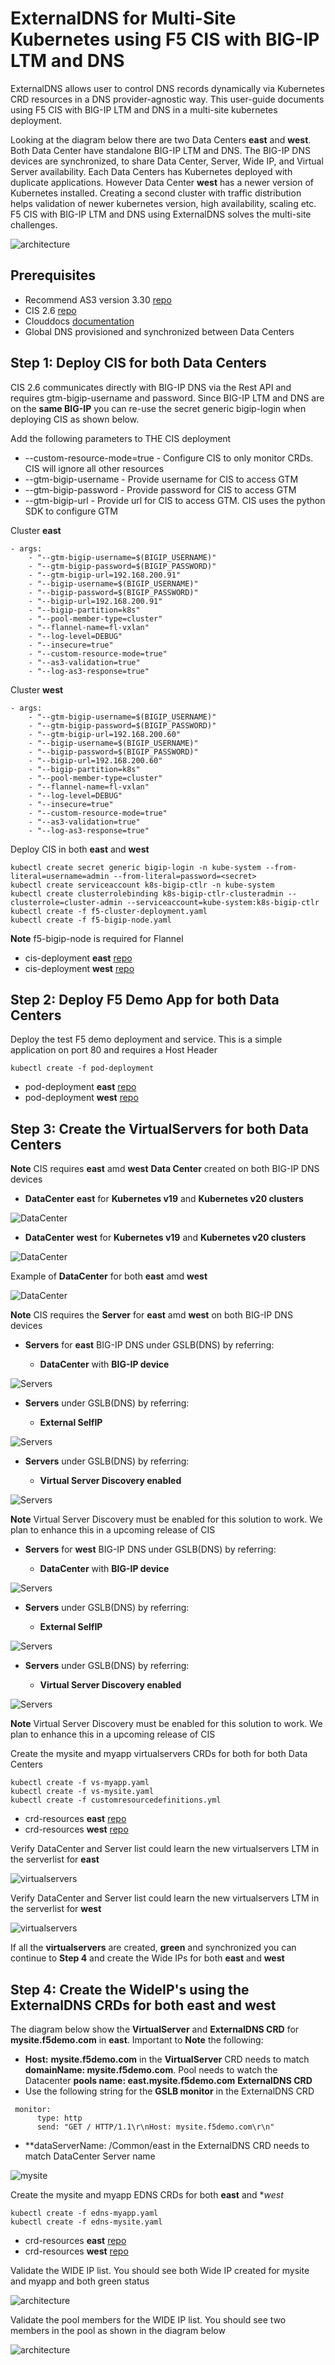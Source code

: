 # ExternalDNS for Multi-Site Kubernetes using F5 CIS with BIG-IP LTM and DNS

ExternalDNS allows user to control DNS records dynamically via Kubernetes CRD resources in a DNS provider-agnostic way. This user-guide documents using F5 CIS with BIG-IP LTM and DNS in a multi-site kubernetes deployment. 

Looking at the diagram below there are two Data Centers **east** and **west**. Both Data Center have standalone BIG-IP LTM and DNS. The BIG-IP DNS devices are synchronized, to share Data Center, Server, Wide IP, and Virtual Server availability. Each Data Centers has Kubernetes deployed with duplicate applications. However Data Center **west** has a newer version of Kubernetes installed. Creating a second cluster with traffic distribution helps validation of newer kubernetes version, high availability, scaling etc. F5 CIS with BIG-IP LTM and DNS using ExternalDNS solves the multi-site challenges. 

![architecture](https://github.com/mdditt2000/kubernetes-1-19/blob/master/cis%202.6/multi-site/diagrams/2021-09-27_12-21-58.png)

## Prerequisites

* Recommend AS3 version 3.30 [repo](https://github.com/F5Networks/f5-appsvcs-extension/releases/tag/v3.30.0)
* CIS 2.6 [repo](coming)
* Clouddocs [documentation](https://clouddocs.f5.com/containers/latest/userguide/crd/externaldns.html)
* Global DNS provisioned and synchronized between Data Centers

## Step 1: Deploy CIS for both Data Centers

CIS 2.6 communicates directly with BIG-IP DNS via the Rest API and requires gtm-bigip-username and password. Since BIG-IP LTM and DNS are on the **same BIG-IP** you can re-use the secret generic bigip-login when deploying CIS as shown below.

Add the following parameters to THE CIS deployment

* --custom-resource-mode=true - Configure CIS to only monitor CRDs. CIS will ignore all other resources
* --gtm-bigip-username - Provide username for CIS to access GTM
* --gtm-bigip-password - Provide password for CIS to access GTM
* --gtm-bigip-url - Provide url for CIS to access GTM. CIS uses the python SDK to configure GTM 

Cluster **east**

```
- args: 
    - "--gtm-bigip-username=$(BIGIP_USERNAME)"
    - "--gtm-bigip-password=$(BIGIP_PASSWORD)"
    - "--gtm-bigip-url=192.168.200.91"
    - "--bigip-username=$(BIGIP_USERNAME)"
    - "--bigip-password=$(BIGIP_PASSWORD)"
    - "--bigip-url=192.168.200.91"
    - "--bigip-partition=k8s"
    - "--pool-member-type=cluster"
    - "--flannel-name=fl-vxlan"
    - "--log-level=DEBUG"
    - "--insecure=true"
    - "--custom-resource-mode=true"
    - "--as3-validation=true"
    - "--log-as3-response=true"
```

Cluster **west**

```
- args: 
    - "--gtm-bigip-username=$(BIGIP_USERNAME)"
    - "--gtm-bigip-password=$(BIGIP_PASSWORD)"
    - "--gtm-bigip-url=192.168.200.60"
    - "--bigip-username=$(BIGIP_USERNAME)"
    - "--bigip-password=$(BIGIP_PASSWORD)"
    - "--bigip-url=192.168.200.60"
    - "--bigip-partition=k8s"
    - "--pool-member-type=cluster"
    - "--flannel-name=fl-vxlan"
    - "--log-level=DEBUG"
    - "--insecure=true"
    - "--custom-resource-mode=true"
    - "--as3-validation=true"
    - "--log-as3-response=true"
```

Deploy CIS in both **east** and **west**

```
kubectl create secret generic bigip-login -n kube-system --from-literal=username=admin --from-literal=password=<secret>
kubectl create serviceaccount k8s-bigip-ctlr -n kube-system
kubectl create clusterrolebinding k8s-bigip-ctlr-clusteradmin --clusterrole=cluster-admin --serviceaccount=kube-system:k8s-bigip-ctlr
kubectl create -f f5-cluster-deployment.yaml
kubectl create -f f5-bigip-node.yaml
```
**Note** f5-bigip-node is required for Flannel

* cis-deployment **east** [repo](https://github.com/mdditt2000/kubernetes-1-19/tree/master/cis%202.6/multi-site/east/cis-deployment)
* cis-deployment **west** [repo](https://github.com/mdditt2000/kubernetes-1-19/tree/master/cis%202.6/multi-site/west/cis-deployment)

## Step 2: Deploy F5 Demo App for both Data Centers

Deploy the test F5 demo deployment and service. This is a simple application on port 80 and requires a Host Header

```
kubectl create -f pod-deployment
```

* pod-deployment **east** [repo](https://github.com/mdditt2000/kubernetes-1-19/tree/master/cis%202.6/multi-site/east/pod-deployment)
* pod-deployment **west** [repo](https://github.com/mdditt2000/kubernetes-1-19/tree/master/cis%202.6/multi-site/west/pod-deployment)

## Step 3: Create the VirtualServers for both Data Centers

**Note** CIS requires **east** amd **west** **Data Center** created on both BIG-IP DNS devices

* **DataCenter** **east** for **Kubernetes v19** and **Kubernetes v20 clusters**

![DataCenter](https://github.com/mdditt2000/kubernetes-1-19/blob/master/cis%202.6/multi-site/diagrams/2021-10-04_20-45-10.png)

* **DataCenter** **west** for **Kubernetes v19** and **Kubernetes v20 clusters**

![DataCenter](https://github.com/mdditt2000/kubernetes-1-19/blob/master/cis%202.6/multi-site/diagrams/2021-10-04_20-46-35.png)

Example of **DataCenter** for both **east** amd **west**

![DataCenter](https://github.com/mdditt2000/kubernetes-1-19/blob/master/cis%202.6/multi-site/diagrams/2021-10-04_20-54-11.png)

**Note** CIS requires the **Server** for **east** amd **west** on both BIG-IP DNS devices

* **Servers** for **east** BIG-IP DNS under GSLB(DNS) by referring:

    - **DataCenter** with **BIG-IP device**

![Servers](https://github.com/mdditt2000/kubernetes-1-19/blob/master/cis%202.6/multi-site/diagrams/2021-10-04_20-38-58.png)

* **Servers** under GSLB(DNS) by referring:

    - **External SelfIP**

![Servers](https://github.com/mdditt2000/kubernetes-1-19/blob/master/cis%202.6/multi-site/diagrams/2021-10-04_21-00-01.png)

* **Servers** under GSLB(DNS) by referring:

    - **Virtual Server Discovery enabled**

![Servers](https://github.com/mdditt2000/kubernetes-1-19/blob/master/cis%202.6/multi-site/diagrams/2021-10-04_21-00-39.png)
    
**Note** Virtual Server Discovery must be enabled for this solution to work. We plan to enhance this in a upcoming release of CIS

* **Servers** for **west** BIG-IP DNS under GSLB(DNS) by referring:

    - **DataCenter** with **BIG-IP device**

![Servers](https://github.com/mdditt2000/kubernetes-1-19/blob/master/cis%202.6/multi-site/diagrams/2021-10-04_21-04-25.png)

* **Servers** under GSLB(DNS) by referring:

    - **External SelfIP**

![Servers](https://github.com/mdditt2000/kubernetes-1-19/blob/master/cis%202.6/multi-site/diagrams/2021-10-04_21-05-00.png)

* **Servers** under GSLB(DNS) by referring:

    - **Virtual Server Discovery enabled**

![Servers](https://github.com/mdditt2000/kubernetes-1-19/blob/master/cis%202.6/multi-site/diagrams/2021-10-04_21-05-47.png)
    
**Note** Virtual Server Discovery must be enabled for this solution to work. We plan to enhance this in a upcoming release of CIS

Create the mysite and myapp virtualservers CRDs for both for both Data Centers

```
kubectl create -f vs-myapp.yaml
kubectl create -f vs-mysite.yaml
kubectl create -f customresourcedefinitions.yml
```
* crd-resources **east** [repo](https://github.com/mdditt2000/kubernetes-1-19/tree/master/cis%202.6/multi-site/east/crd-example)
* crd-resources **west** [repo](https://github.com/mdditt2000/kubernetes-1-19/tree/master/cis%202.6/multi-site/west/crd-example)

Verify DataCenter and Server list could learn the new virtualservers LTM in the serverlist for **east**

![virtualservers](https://github.com/mdditt2000/kubernetes-1-19/blob/master/cis%202.6/multi-site/diagrams/2021-10-04_21-14-19.png)

Verify DataCenter and Server list could learn the new virtualservers LTM in the serverlist for **west**

![virtualservers](https://github.com/mdditt2000/kubernetes-1-19/blob/master/cis%202.6/multi-site/diagrams/2021-10-04_21-14-55.png)

If all the **virtualservers** are created, **green** and synchronized you can continue to **Step 4** and create the Wide IPs for both **east** and **west**

## Step 4: Create the WideIP's using the ExternalDNS CRDs for both east and west

The diagram below show the **VirtualServer** and **ExternalDNS CRD** for **mysite.f5demo.com** in **east**. Important to **Note** the following:

* **Host:** **mysite.f5demo.com** in the **VirtualServer** CRD needs to match **domainName: mysite.f5demo.com**. Pool needs to watch the Datacenter **pools name: east.mysite.f5demo.com** **ExternalDNS CRD**
* Use the following string for the **GSLB monitor** in the ExternalDNS CRD

```
 monitor:
      type: http
      send: "GET / HTTP/1.1\r\nHost: mysite.f5demo.com\r\n"
```

* **dataServerName: /Common/east in the ExternalDNS CRD needs to match DataCenter Server name

![mysite](https://github.com/mdditt2000/kubernetes-1-19/blob/master/cis%202.6/multi-site/diagrams/2021-10-04_21-34-30.png)

Create the mysite and myapp EDNS CRDs for both **east** and **west*

```
kubectl create -f edns-myapp.yaml
kubectl create -f edns-mysite.yaml
```

* crd-resources **east** [repo](https://github.com/mdditt2000/kubernetes-1-19/tree/master/cis%202.6/multi-site/east/crd-example)
* crd-resources **west** [repo](https://github.com/mdditt2000/kubernetes-1-19/tree/master/cis%202.6/multi-site/west/crd-example)

Validate the WIDE IP list. You should see both Wide IP created for mysite and myapp and both green status

![architecture](https://github.com/mdditt2000/kubernetes-1-19/blob/master/cis%202.6/multi-site/diagrams/2021-10-04_21-44-28.png)

Validate the pool members for the WIDE IP list. You should see two members in the pool as shown in the diagram below

![architecture](https://github.com/mdditt2000/kubernetes-1-19/blob/master/cis%202.6/multi-site/diagrams/2021-10-04_21-44-28.png)